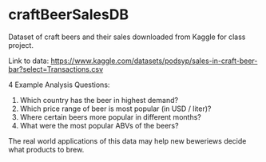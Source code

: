 # craftBeerSalesDB
Dataset of craft beers and their sales downloaded from Kaggle for class project.

Link to data: https://www.kaggle.com/datasets/podsyp/sales-in-craft-beer-bar?select=Transactions.csv

4 Example Analysis Questions:
1) Which country has the beer in highest demand?
2) Which price range of beer is most popular (in USD / liter)?
3) Where certain beers more popular in different months?
4) What were the most popular ABVs of the beers?

The real world applications of this data may help new beweriews decide what products to brew.
   
